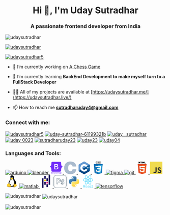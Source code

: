 <h1 align="center">Hi 👋, I'm Uday Sutradhar</h1>
<h3 align="center">A passionate frontend developer from India</h3>

<p align="left"> <img src="https://komarev.com/ghpvc/?username=udaysutradhar&label=Profile%20views&color=0e75b6&style=flat" alt="udaysutradhar" /> </p>

<p align="left"> <a href="https://github.com/ryo-ma/github-profile-trophy"><img src="https://github-profile-trophy.vercel.app/?username=udaysutradhar" alt="udaysutradhar" /></a> </p>

<p align="left"> <a href="https://twitter.com/udaysutradhar5" target="blank"><img src="https://img.shields.io/twitter/follow/udaysutradhar5?logo=twitter&style=for-the-badge" alt="udaysutradhar5" /></a> </p>

- 🔭 I’m currently working on [A Chess Game]([https://github.com/UdaySutradhar/Chess])

- 🌱 I’m currently learning **BackEnd Development to make myself turn to a FullStack Developer**

- 👨‍💻 All of my projects are available at [https://udaysutradhar.me/](https://udaysutradhar.live/)

- 📫 How to reach me **sutradharuday4@gmail.com**

<h3 align="left">Connect with me:</h3>
<p align="left">
<a href="https://twitter.com/udaysutradhar5" target="blank"><img align="center" src="https://raw.githubusercontent.com/rahuldkjain/github-profile-readme-generator/master/src/images/icons/Social/twitter.svg" alt="udaysutradhar5" height="30" width="40" /></a>
<a href="https://linkedin.com/in/uday-sutradhar-61199321b" target="blank"><img align="center" src="https://raw.githubusercontent.com/rahuldkjain/github-profile-readme-generator/master/src/images/icons/Social/linked-in-alt.svg" alt="uday-sutradhar-61199321b" height="30" width="40" /></a>
<a href="https://instagram.com/uday__sutradhar" target="blank"><img align="center" src="https://raw.githubusercontent.com/rahuldkjain/github-profile-readme-generator/master/src/images/icons/Social/instagram.svg" alt="uday__sutradhar" height="30" width="40" /></a>
<a href="https://www.codechef.com/users/uday_0023" target="blank"><img align="center" src="https://cdn.jsdelivr.net/npm/simple-icons@3.1.0/icons/codechef.svg" alt="uday_0023" height="30" width="40" /></a>
<a href="https://www.hackerrank.com/sutradharuday23" target="blank"><img align="center" src="https://raw.githubusercontent.com/rahuldkjain/github-profile-readme-generator/master/src/images/icons/Social/hackerrank.svg" alt="sutradharuday23" height="30" width="40" /></a>
<a href="https://codeforces.com/profile/uday23" target="blank"><img align="center" src="https://raw.githubusercontent.com/rahuldkjain/github-profile-readme-generator/master/src/images/icons/Social/codeforces.svg" alt="uday23" height="30" width="40" /></a>
<a href="https://www.leetcode.com/uday04" target="blank"><img align="center" src="https://raw.githubusercontent.com/rahuldkjain/github-profile-readme-generator/master/src/images/icons/Social/leet-code.svg" alt="uday04" height="30" width="40" /></a>
</p>

<h3 align="left">Languages and Tools:</h3>
<p align="left"> <a href="https://www.arduino.cc/" target="_blank" rel="noreferrer"> <img src="https://cdn.worldvectorlogo.com/logos/arduino-1.svg" alt="arduino" width="40" height="40"/> </a> <a href="https://www.blender.org/" target="_blank" rel="noreferrer"> <img src="https://download.blender.org/branding/community/blender_community_badge_white.svg" alt="blender" width="40" height="40"/> </a> <a href="https://getbootstrap.com" target="_blank" rel="noreferrer"> <img src="https://raw.githubusercontent.com/devicons/devicon/master/icons/bootstrap/bootstrap-plain-wordmark.svg" alt="bootstrap" width="40" height="40"/> </a> <a href="https://www.cprogramming.com/" target="_blank" rel="noreferrer"> <img src="https://raw.githubusercontent.com/devicons/devicon/master/icons/c/c-original.svg" alt="c" width="40" height="40"/> </a> <a href="https://www.w3schools.com/cpp/" target="_blank" rel="noreferrer"> <img src="https://raw.githubusercontent.com/devicons/devicon/master/icons/cplusplus/cplusplus-original.svg" alt="cplusplus" width="40" height="40"/> </a> <a href="https://www.w3schools.com/css/" target="_blank" rel="noreferrer"> <img src="https://raw.githubusercontent.com/devicons/devicon/master/icons/css3/css3-original-wordmark.svg" alt="css3" width="40" height="40"/> </a> <a href="https://www.figma.com/" target="_blank" rel="noreferrer"> <img src="https://www.vectorlogo.zone/logos/figma/figma-icon.svg" alt="figma" width="40" height="40"/> </a> <a href="https://git-scm.com/" target="_blank" rel="noreferrer"> <img src="https://www.vectorlogo.zone/logos/git-scm/git-scm-icon.svg" alt="git" width="40" height="40"/> </a> <a href="https://www.w3.org/html/" target="_blank" rel="noreferrer"> <img src="https://raw.githubusercontent.com/devicons/devicon/master/icons/html5/html5-original-wordmark.svg" alt="html5" width="40" height="40"/> </a> <a href="https://developer.mozilla.org/en-US/docs/Web/JavaScript" target="_blank" rel="noreferrer"> <img src="https://raw.githubusercontent.com/devicons/devicon/master/icons/javascript/javascript-original.svg" alt="javascript" width="40" height="40"/> </a> <a href="https://www.linux.org/" target="_blank" rel="noreferrer"> <img src="https://raw.githubusercontent.com/devicons/devicon/master/icons/linux/linux-original.svg" alt="linux" width="40" height="40"/> </a> <a href="https://www.mathworks.com/" target="_blank" rel="noreferrer"> <img src="https://upload.wikimedia.org/wikipedia/commons/2/21/Matlab_Logo.png" alt="matlab" width="40" height="40"/> </a> <a href="https://pandas.pydata.org/" target="_blank" rel="noreferrer"> <img src="https://raw.githubusercontent.com/devicons/devicon/2ae2a900d2f041da66e950e4d48052658d850630/icons/pandas/pandas-original.svg" alt="pandas" width="40" height="40"/> </a> <a href="https://www.photoshop.com/en" target="_blank" rel="noreferrer"> <img src="https://raw.githubusercontent.com/devicons/devicon/master/icons/photoshop/photoshop-line.svg" alt="photoshop" width="40" height="40"/> </a> <a href="https://www.python.org" target="_blank" rel="noreferrer"> <img src="https://raw.githubusercontent.com/devicons/devicon/master/icons/python/python-original.svg" alt="python" width="40" height="40"/> </a> <a href="https://reactjs.org/" target="_blank" rel="noreferrer"> <img src="https://raw.githubusercontent.com/devicons/devicon/master/icons/react/react-original-wordmark.svg" alt="react" width="40" height="40"/> </a> <a href="https://www.tensorflow.org" target="_blank" rel="noreferrer"> <img src="https://www.vectorlogo.zone/logos/tensorflow/tensorflow-icon.svg" alt="tensorflow" width="40" height="40"/> </a> </p>

<p><img align="left" src="https://github-readme-stats.vercel.app/api/top-langs?username=udaysutradhar&show_icons=true&locale=en&layout=compact" alt="udaysutradhar" /></p>

<p>&nbsp;<img align="center" src="https://github-readme-stats.vercel.app/api?username=udaysutradhar&show_icons=true&locale=en" alt="udaysutradhar" /></p>

<p><img align="center" src="https://github-readme-streak-stats.herokuapp.com/?user=udaysutradhar&" alt="udaysutradhar" /></p>
